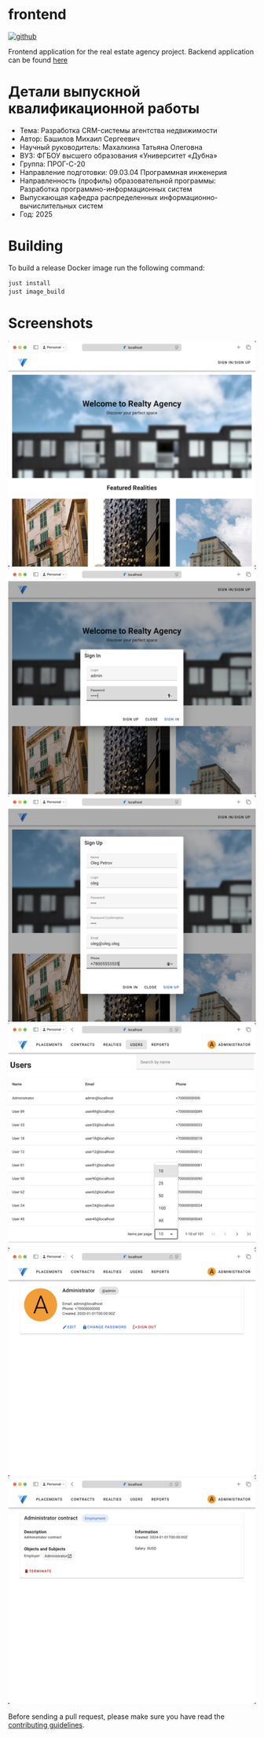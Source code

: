# frontend

[<img alt="github" src="https://img.shields.io/badge/github-BashSdo/real--estate--agency--frontend-8da0cb?style=for-the-badge&labelColor=555555&logo=github" height="20">](https://github.com/BashSdo/real-estate-agency-frontend)

Frontend application for the real estate agency project. Backend application can be found [here](https://github.com/BashSdo/real-estate-agency-backend)

# Детали выпускной квалификационной работы

- Тема: Разработка CRM-системы агентства недвижимости
- Автор: Башилов Михаил Сергеевич
- Научный руководитель: Махалкина Татьяна Олеговна
- ВУЗ: ФГБОУ высшего образования «Университет «Дубна»
- Группа: ПРОГ-С-20
- Направление подготовки: 09.03.04 Программная инженерия
- Направленность (профиль) образовательной программы: Разработка программно-информационных систем
- Выпускающая кафедра распределенных информационно-вычислительных систем
- Год: 2025

# Building

To build a release Docker image run the following command:

```sh
just install
just image_build
```

# Screenshots

![Landing](screenshots/landing.png)
![Login](screenshots/login.png)
![Register](screenshots/register.png)
![List](screenshots/list.png)
![User](screenshots/user.png)
![Contract](screenshots/contract.png)

Before sending a pull request, please make sure you have read the [contributing guidelines](CONTRIBUTING.md).
